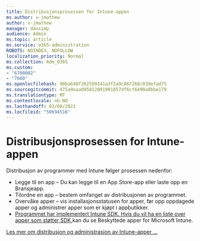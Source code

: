 ```yaml
---
title: Distribusjonsprosessen for Intune-appen
ms.author: v-jmathew
author: v-jmathew
manager: dansimp
audience: Admin
ms.topic: article
ms.service: o365-administration
ROBOTS: NOINDEX, NOFOLLOW
localization_priority: Normal
ms.collection: Adm_O365
ms.custom:
- "6700002"
- "7680"
ms.openlocfilehash: 90ba640f262599141a3f2a9c067268c039efad75
ms.sourcegitcommit: 475a9eaa095812091991857df6cf6490a8bbe179
ms.translationtype: MT
ms.contentlocale: nb-NO
ms.lasthandoff: 03/08/2021
ms.locfileid: "50694516"
---
```

# <a name="intune-app-deployment-process"></a>Distribusjonsprosessen for Intune-appen

Distribusjon av programmer med Intune følger prosessen nedenfor:

- Legge til en app – Du kan legge til en App Store-app eller laste opp en Bransjeapp.
- Tilordne en app – bestem omfanget av distribusjonen av programmet.
- Overvåke apper – vis installasjonsstatusen for apper, før opp oppdagede apper og administrer apper som er kjøpt i appbutikker.
- [Programmet har implementert Intune SDK. Hvis du vil ha en liste over apper som støtter SDK,](https://docs.microsoft.com/mem/intune/apps/apps-supported-intune-apps)kan du se Beskyttede apper for Microsoft Intune.

[Les mer om distribusjon og administrasjon av Intune-apper ...](https://docs.microsoft.com/mem/intune/apps/app-management)
